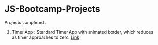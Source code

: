 # JS-Bootcamp-Projects
 Projects completed :
 1. Timer App : Standard Timer App with animated border, which reduces as timer approaches to zero. [Link](https://jstimerrr.netlify.app/)
